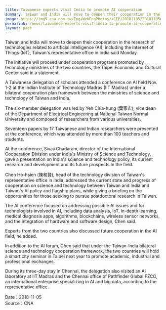 ```yaml
---
title: Taiwanese experts visit India to promote AI cooperation
summary: Taiwan and India will move to deepen their cooperation in the research of technologies related to artificial intelligence (AI), including the Internet of Things (IoT), Taiwan's representative office in India said Monday.
image: https://img5.cna.com.tw/Eng/WebEngPhotos//CEP/20181105/201811050025t0001.jpg
permalink: /news/taiwanese-experts-visit-india-to-promote-ai-cooperation/
layout: page
---
```

Taiwan and India will move to deepen their cooperation in the research of technologies related to artificial intelligence (AI), including the Internet of Things (IoT), Taiwan's representative office in India said Monday.

The initiative will proceed under cooperation programs promoted by technology ministries of the two countries, the Taipei Economic and Cultural Center said in a statement.

A Taiwanese delegation of scholars attended a conference on AI held Nov. 1-2 at the Indian Institute of Technology Madras (IIT Madras) under a bilateral cooperation plan framework between the ministries of science and technology of Taiwan and India.

The six-member delegation was led by Yeh Chia-hung (葉家宏), vice dean of the Department of Electrical Engineering at National Taiwan Normal University and composed of researchers from various universities.

Seventeen papers by 17 Taiwanese and Indian researchers were presented at the conference, which was attended by more than 100 teachers and students.

At the conference, Sivaji Chadaram, director of the International Cooperation Division under India's Ministry of Science and Technology, gave a presentation on India's science and technology policy, its current research and development and its future prospects in the field.

Chen Ho-hsien (陳和賢), head of the technology division of Taiwan's representative office in India, addressed the current state and progress of cooperation on science and technology between Taiwan and India and Taiwan's AI policy and flagship plans, while giving a briefing on the opportunities for those seeking to pursue postdoctoral research in Taiwan.

The AI conference focused on addressing possible AI issues and for technologists involved in AI, including data analysis, IoT, in-depth learning, medical diagnosis apps, algorithms, blockchains, wireless sensor networks, and the integration of hardware and software design, Chen said.

Experts from the two countries also discussed future cooperation in the AI field, he added.

In addition to the AI forum, Chen said that under the Taiwan-India bilateral science and technology cooperation framework, the two countries will hold a smart city seminar in Taipei next year to promote academic, industrial and professional exchanges.

During its three-day stay in Chennai, the delegation also visited an AI laboratory at IIT Madras and the Chennai office of Pathfinder Global FZCO, an international enterprise specializing in AI and big data, according to the representative office. 

Date：2018-11-05
<br/>
Source：CNA
